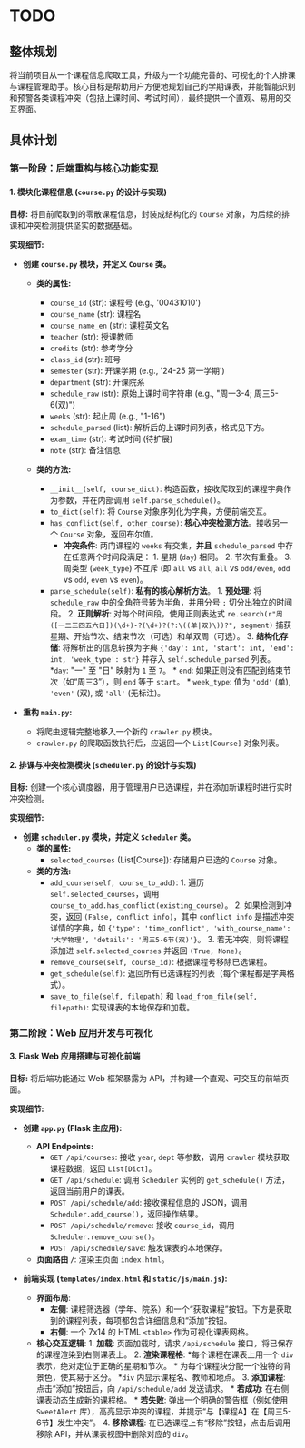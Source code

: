 # TODO

## 整体规划

将当前项目从一个课程信息爬取工具，升级为一个功能完善的、可视化的个人排课与课程管理助手。核心目标是帮助用户方便地规划自己的学期课表，并能智能识别和预警各类课程冲突（包括上课时间、考试时间），最终提供一个直观、易用的交互界面。

## 具体计划

### 第一阶段：后端重构与核心功能实现

#### 1. **模块化课程信息 (`course.py` 的设计与实现)**

**目标:** 将目前爬取到的零散课程信息，封装成结构化的 `Course` 对象，为后续的排课和冲突检测提供坚实的数据基础。

**实现细节:**

* **创建 `course.py` 模块，并定义 `Course` 类。**
  * **类的属性:**
    * `course_id` (str): 课程号 (e.g., '00431010')
    * `course_name` (str): 课程名
    * `course_name_en` (str): 课程英文名
    * `teacher` (str): 授课教师
    * `credits` (str): 参考学分
    * `class_id` (str): 班号
    * `semester` (str): 开课学期 (e.g., '24-25 第一学期')
    * `department` (str): 开课院系
    * `schedule_raw` (str): 原始上课时间字符串 (e.g., "周一3-4; 周三5-6(双)")
    * `weeks` (str): 起止周 (e.g., "1-16")
    * `schedule_parsed` (list): 解析后的上课时间列表，格式见下方。
    * `exam_time` (str): 考试时间 (待扩展)
    * `note` (str): 备注信息

  * **类的方法:**
    * `__init__(self, course_dict)`: 构造函数，接收爬取到的课程字典作为参数，并在内部调用 `self.parse_schedule()`。
    * `to_dict(self)`: 将 `Course` 对象序列化为字典，方便前端交互。
    * `has_conflict(self, other_course)`: **核心冲突检测方法**。接收另一个 `Course` 对象，返回布尔值。
      * **冲突条件**: 两门课程的 `weeks` 有交集，**并且** `schedule_parsed` 中存在任意两个时间段满足：
                1. 星期 (`day`) 相同。
                2. 节次有重叠。
                3. 周类型 (`week_type`) 不互斥 (即 `all` vs `all`, `all` vs `odd/even`, `odd` vs `odd`, `even` vs `even`)。
    * `parse_schedule(self)`: **私有的核心解析方法**。
            1. **预处理**: 将 `schedule_raw` 中的全角符号转为半角，并用分号 `;` 切分出独立的时间段。
            2. **正则解析**: 对每个时间段，使用正则表达式 `re.search(r"周([一二三四五六日])(\d+)-?(\d+)?(?:\((单|双)\))?", segment)` 捕获星期、开始节次、结束节次（可选）和单双周（可选）。
            3. **结构化存储**: 将解析出的信息转换为字典 `{'day': int, 'start': int, 'end': int, 'week_type': str}` 并存入 `self.schedule_parsed` 列表。
                *`day`: "一" 至 "日" 映射为 `1` 至 `7`。
                * `end`: 如果正则没有匹配到结束节次（如“周三3”），则 `end` 等于 `start`。
                * `week_type`: 值为 `'odd'` (单), `'even'` (双), 或 `'all'` (无标注)。

* **重构 `main.py`:**
  * 将爬虫逻辑完整地移入一个新的 `crawler.py` 模块。
  * `crawler.py` 的爬取函数执行后，应返回一个 `List[Course]` 对象列表。

#### 2. **排课与冲突检测模块 (`scheduler.py` 的设计与实现)**

**目标:** 创建一个核心调度器，用于管理用户已选课程，并在添加新课程时进行实时冲突检测。

**实现细节:**

* **创建 `scheduler.py` 模块，并定义 `Scheduler` 类。**
  * **类的属性:**
    * `selected_courses` (List[Course]): 存储用户已选的 `Course` 对象。
  * **类的方法:**
    * `add_course(self, course_to_add)`:
            1. 遍历 `self.selected_courses`，调用 `course_to_add.has_conflict(existing_course)`。
            2. 如果检测到冲突，返回 `(False, conflict_info)`，其中 `conflict_info` 是描述冲突详情的字典，如 `{'type': 'time_conflict', 'with_course_name': '大学物理', 'details': '周三5-6节(双)'}`。
            3. 若无冲突，则将课程添加进 `self.selected_courses` 并返回 `(True, None)`。
    * `remove_course(self, course_id)`: 根据课程号移除已选课程。
    * `get_schedule(self)`: 返回所有已选课程的列表（每个课程都是字典格式）。
    * `save_to_file(self, filepath)` 和 `load_from_file(self, filepath)`: 实现课表的本地保存和加载。

### 第二阶段：Web 应用开发与可视化

#### 3. **Flask Web 应用搭建与可视化前端**

**目标:** 将后端功能通过 Web 框架暴露为 API，并构建一个直观、可交互的前端页面。

**实现细节:**

* **创建 `app.py` (Flask 主应用):**
  * **API Endpoints:**
    * `GET /api/courses`: 接收 `year`, `dept` 等参数，调用 `crawler` 模块获取课程数据，返回 `List[Dict]`。
    * `GET /api/schedule`: 调用 `Scheduler` 实例的 `get_schedule()` 方法，返回当前用户的课表。
    * `POST /api/schedule/add`: 接收课程信息的 JSON，调用 `Scheduler.add_course()`，返回操作结果。
    * `POST /api/schedule/remove`: 接收 `course_id`，调用 `Scheduler.remove_course()`。
    * `POST /api/schedule/save`: 触发课表的本地保存。
  * **页面路由 `/`**: 渲染主页面 `index.html`。

* **前端实现 (`templates/index.html` 和 `static/js/main.js`):**
  * **界面布局**:
    * **左侧**: 课程筛选器（学年、院系）和一个“获取课程”按钮。下方是获取到的课程列表，每项都包含详细信息和“添加”按钮。
    * **右侧**: 一个 7x14 的 HTML `<table>` 作为可视化课表网格。
  * **核心交互逻辑**:
        1. **加载**: 页面加载时，请求 `/api/schedule` 接口，将已保存的课程渲染到右侧课表上。
        2. **渲染课程格**:
            *每个课程在课表上用一个 `div` 表示，绝对定位于正确的星期和节次。
            * 为每个课程块分配一个独特的背景色，使其易于区分。
            *`div` 内显示课程名、教师和地点。
        3. **添加课程**: 点击“添加”按钮后，向 `/api/schedule/add` 发送请求。
            * **若成功**: 在右侧课表动态生成新的课程格。
            * **若失败**: 弹出一个明确的警告框（例如使用 `SweetAlert` 库），高亮显示冲突的课程，并提示“与【课程A】在【周三5-6节】发生冲突”。
        4. **移除课程**: 在已选课程上有“移除”按钮，点击后调用移除 API，并从课表视图中删除对应的 `div`。
